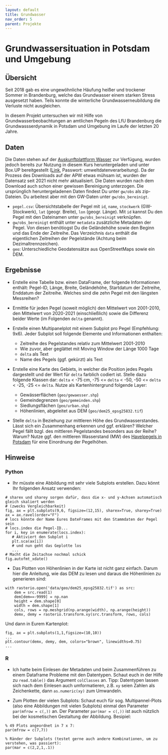 ```yaml
---
layout: default
title: Grundwasser
nav_order: 5
parent: Projekte
---
```


# Grundwassersituation in Potsdam und Umgebung

## Übersicht

Seit 2018 gab es eine ungewöhnliche Häufung heißer und trockener Sommer in Brandenburg,
welche das Grundwasser einem starken Stress ausgesetzt haben. Teils konnte die 
winterliche Grundwasserneubildung die Verluste nicht ausgleichen.

In diesem Projekt untersuchen wir mit Hilfe von Grundwasserbeobachtungen an amtlichen Pegeln 
des LfU Brandenburg die Grundwassserdynamik in Potsdam und Umgebung im Laufe der letzten 20 Jahre.


## Daten

Die Daten stehen auf der [Auskunftplattform Wasser](https://apw.brandenburg.de) zur Verfügung, wurden jedoch bereits
zur Nutzung in diesem Kurs heruntergeladen und unter Box.UP bereitgestellt ([Link](https://boxup.uni-potsdam.de/s/WgoamrJjWBt6KAj), Passwort: umweltdatenverarbeitung).
Da der Prozess des Downloads auf der APW etwas mühsam ist, wurden der Datensatz seit 2021 nicht mehr aktualisiert. Die Daten wurden
nach dem Download auch schon einer gewissen Bereinigung unterzogen. Die ursprünglich heruntergeladenen Daten
findest Du unter `gw/obs` als zip-Dateien. Du arbeitest aber mit den GW-Daten unter `gw/obs_bereinigt`.

- `pegel.csv`: Übersichtstabelle der Pegel mit `id`, `name`, `stockwerk` (GW-Stockwerk), `lat` (geogr. Breite), `lon` (geogr. Länge).
  Mit `id` kannst Du den Pegel mit den Dateinamen unter `gw/obs_bereinigt` verknüpfen.
- `gw/obs_bereinigt` enthält unter `metadata` zusätzliche Metadaten der Pegel. Von diesen benötiogst Du die Geländehöhe sowie den
  Beginn und das Ende der Zeitreihe. Das Verzeichnis `data` enthält die eigentlichen Zeitreihen der Pegelstände (Achtung beim Dezimaltrennzeichen).
- `geo`: Unterschiedliche Geodatensätze aus OpenStreetMaps sowie ein DEM. 



## Ergebnisse

- Erstelle eine Tabelle bzw. einen DataFrame, der folgende Informationen enthält: Pegel-ID, Länge, Breite, Geländehöhe, Startdatum der Zeitreihe, Enddatum der Zeitreihe. Welches sind die zehn Pegel mit den längsten Messreihen?

- Ermittle für jeden Pegel (soweit möglich) den Mittelwert von 2001-2010, den Mittelwert von 2020-2021 (einschließlich) sowie die Differenz beider Werte (im Folgenden `delta` genannt).
  
- Erstelle einen Multipanelplot mit einem Subplot pro Pegel (Empfehlung: 9x6). Jeder Subplot soll folgende Elemente und Informationen enthalten:
   - Zeitreihe des Pegelstandes relativ zum Mittelwert 2001-2010
   - Wie zuvor, aber geglättet mit Moving Window der Länge 1000 Tage
   - `delta` als Text
   - Name des Pegels (ggf. gekürzt) als Text

- Erstelle eine Karte des Gebiets, in welcher die Position jedes Pegels dargestellt und der Wert für `delta`
farblich codiert ist. Stelle dazu folgende Klassen dar: `delta` < -75 cm, -75 <= `delta` < -50, -50 <= `delta` < -25, -25 <= `delta`.
Nutze als Kartenhintergrund folgende Layer:

   - Gewässerflächen (`geo/gewaesser.shp`)
   - Gemeindegrenzen (`geo/gemeinden.shp`)
   - Siedlungsflächen (`geo/urban.shp`)
   - Höhenlinien, abgeleitet aus DEM (`geo/dem25_epsg25832.tif`)

- Stelle `delta` in Beziehung zur mittleren Höhe des Grundwasserstandes. Lässt sich ein Zusammenhang erkennen und ggf. erklären? Welcher Pegel fällt bzgl. des mittleren Pegelstandes besonders aus der Reihe? Warum? Nutze ggf. den mittleren Wasserstand (MW) des [Havelpegels in Potsdam](https://www.pegelonline.wsv.de/gast/stammdaten?pegelnr=580412) für eine Einordnung der Pegelhöhen.

## Hinweise


### Python

- Ihr müsste eine Abbildung mit sehr viele Subplots erstellen. Dazu könnt Ihr folgenden Ansatz verwenden:

```
# sharex und sharey sorgen dafür, dass die x- und y-Achsen automatisch gleich skaliert werden
# (zwecks Vergleichbarkeit)
fig, ax = plt.subplots(9,6, figsize=(12,15), sharex=True, sharey=True)
ax = ax.ravel(order="F")
# locs könnte der Name Eures DateFrames mit den Stammdaten der Pegel sein
# locs.index die Pegel-ID...
for i, key in enumerate(locs.index):
   # Aktiviert den Subplot i
   plt.sca(ax[i])
   # und nun geht das Geplotte los
   ...
# Macht die Zeitachse nochmal schick
fig.autofmt_xdate()
```

- Das Plotten von Höhenlinien in der Karte ist nicht ganz einfach. Darum hier die
Anleitung, wie das DEM zu lesen und daraus die Höhenlinien zu generieren sind:

```
with rasterio.open('data/geo/dem25_epsg25832.tif') as src:
    dem = src.read(1)
    dem[dem==-9999] = np.nan
    height = dem.shape[0]
    width = dem.shape[1]
    cols, rows = np.meshgrid(np.arange(width), np.arange(height))
    demx, demy = rasterio.transform.xy(src.transform, rows, cols)
```

Und dann in Eurem Kartenplot:

```
fig, ax = plt.subplots(1,1,figsize=(10,10))
...
plt.contour(demx, demy, dem, colors="brown", linewidths=0.75)
...
```

### R

- Ich hatte beim Einlesen der Metadaten und beim Zusammenführen zu einem Dataframe Probleme mit den Datentypen. Schaut euch in der Hilfe zu `read.table()` das Argument `colClasses` an. Tipp: Datentypen lassen sich nach dem Einlesen auch umformatieren, z.B. `xy` seien Zahlen als Zeichenkette, dann `as.numeric(xy)` zum Umwandeln.

- Zum Plotten der vielen Subplots: Schaut euch für sog. Multipannel-Plots (also eine Abbildungen mit vielen Subplots) einmal den Parameter `par(mfrow = c(,))` an. Der Parameter `par(mar = c(,))` ist auch nützlich bei der kosmetischen Gestaltung der Abbildung. Besipiel:

```
% 49 Plots angeordnet in 7 x 7:
par(mfrow = c(7,7))

% Ränder der Subplots (testet gerne auch andere Kombinationen, um zu verstehen, was passiert):
par(mar = c(2,2,1,.1))
```
